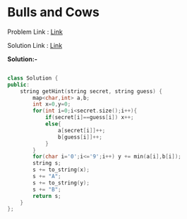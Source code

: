 # Bulls and Cows

Problem Link : [Link](https://leetcode.com/problems/bulls-and-cows/description/)

Solution Link : [Link](https://leetcode.com/problems/bulls-and-cows/submissions/871194830/)

**Solution:-**
```C++

class Solution {
public:
    string getHint(string secret, string guess) {
        map<char,int> a,b;
        int x=0,y=0;
        for(int i=0;i<secret.size();i++){
            if(secret[i]==guess[i]) x++;
            else{
                a[secret[i]]++;
                b[guess[i]]++;
            }
        }
        for(char i='0';i<='9';i++) y += min(a[i],b[i]);
        string s;
        s += to_string(x);
        s += "A";
        s += to_string(y);
        s += "B";
        return s;
    }
};

```
